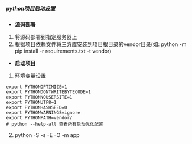 ##### python项目启动设置

- **源码部署**
1. 将源码部署到指定服务器上
2. 根据项目依赖文件将三方库安装到项目根目录的vendor目录(如: python -m pip install -r requirements.txt -t vendor)

- **启动项目**
1. 环境变量设置
```shell
export PYTHONOPTIMIZE=1
export PYTHONDONTWRITEBYTECODE=1
export PYTHONNOUSERSITE=1
export PYTHONUTF8=1
export PYTHONHASHSEED=0
export PYTHONWARNINGS=ignore
export PYTHONPATH=vendor/
# python --help-all 查看所有启动优化配置
```
2. python -S -s -E -O -m app